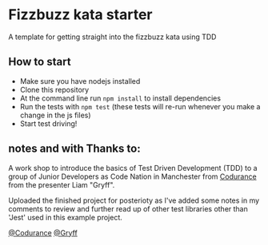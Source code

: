 # Fizzbuzz kata starter

A template for getting straight into the fizzbuzz kata using TDD

## How to start

* Make sure you have nodejs installed
* Clone this repository
* At the command line run `npm install` to install dependencies
* Run the tests with `npm test` (these tests will re-run whenever you make a change in the js files)
* Start test driving!


## notes and with Thanks to:

A work shop to introduce the basics of Test Driven Development (TDD) to a group of Junior Developers
as Code Nation in Manchester from [Codurance](https://codurance.com/2018/06/27/manchester-office/) from the 
presenter Liam "Gryff". 

Uploaded the finished project for posterioty as I've added some notes in my comments to review and further 
read up of other test libraries other than 'Jest' used in this example project. 


[@Codurance](https://github.com/codurance)
[@Gryff](https://github.com/Gryff)
